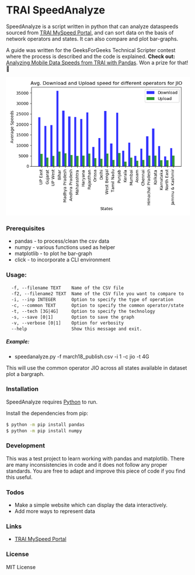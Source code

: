 
# TRAI SpeedAnalyze

SpeedAnalyze is a script written in python that can analyze dataspeeds sourced from [TRAI MySpeed Portal](www.myspeed.trai.gov.in), and can sort data on the basis of network operators and states. It can also compare and plot bar-graphs.

A guide was written for the GeeksForGeeks Technical Scripter contest where the process is described and the code is explained. **Check out:** [Analyzing Mobile Data Speeds from TRAI with Pandas](https://www.geeksforgeeks.org/analyzing-mobile-data-speeds-from-trai-with-pandas/).
Won a prize for that! 🕺

![Example barplot:](/images/bar_chart_jio.png)


### Prerequisites

  - pandas - to process/clean the csv data
  - numpy - various functions used as helper
  - matplotlib - to plot he bar-graph
  - click - to incorporate a CLI environment
  
 ### Usage:
   
```
  -f, --filename TEXT    Name of the CSV file
  -f2, --filename2 TEXT  Name of the CSV file you want to compare to
  -i, --inp INTEGER      Option to specify the type of operation
  -c, --common TEXT      Option to specify the common operator/state
  -t, --tech [3G|4G]     Option to specify the technology
  -s, --save [0|1]       Option to save the graph
  -v, --verbose [0|1]    Option for verbosity
  --help                 Show this message and exit.
 ```
 
##### Example:
 - speedanalyze.py -f march18_publish.csv -i 1 -c jio -t 4G

This will use the common operator JIO across all states available in dataset plot a bargraph.

### Installation

SpeedAnalyze requires [Python](https://www.python.org/) to run.

Install the dependencies from pip:

```sh
$ python -m pip install pandas
$ python -m pip install numpy
```

### Development

This was a test project to learn working with pandas and matplotlib. There are many inconsistencies in code and it does not follow any proper standards. You are free to adapt and improve this piece of code if you find this useful.

### Todos

 - Make a simple website which can display the data interactively.
 - Add more ways to represent data
 
### Links

 - [TRAI MySpeed Portal](www.myspeed.trai.gov.in)

### License

MIT License

